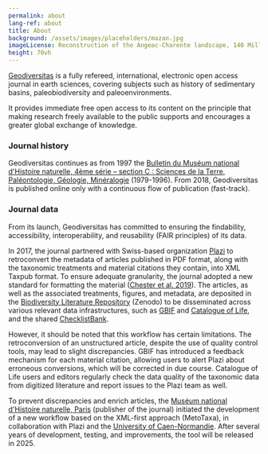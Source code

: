 ```yaml
---
permalink: about
lang-ref: about
title: About
background: /assets/images/placeholders/mazan.jpg
imageLicense: Reconstruction of the Angeac-Charente landscape, 140 Million years ago. Drawing by Mazan, 2017.
height: 70vh
---
```

[Geodiversitas](https://sciencepress.mnhn.fr/en/periodiques/geodiversitas) is a fully refereed, international, electronic open access journal in earth sciences, covering subjects such as history of sedimentary basins, paleobiodiversity and paleoenvironments.

It provides immediate free open access to its content on the principle that making research freely available to the public supports and encourages a greater global exchange of knowledge.

### Journal history

Geodiversitas continues as from 1997 the [Bulletin du Muséum national d'Histoire naturelle, 4ème série – section C : Sciences de la Terre, Paléontologie, Géologie, Minéralogie](https://sciencepress.mnhn.fr/fr/periodiques/bulletin-du-museum-national-d-histoire-naturelle-4eme-serie-section-c-sciences-de-la-terre-paleontologie-geologie-mineralogie) (1979-1996). From 2018, Geodiversitas is published online only with a continuous flow of publication (fast-track).

### Journal data

From its launch, Geodiversitas has committed to ensuring the findability, accessibility, interoperability, and reusability (FAIR principles) of its data.

In 2017, the journal partnered with Swiss-based organization [Plazi](https://plazi.org/) to retroconvert the metadata of articles published in PDF format, along with the taxonomic treatments and material citations they contain, into XML Taxpub format. To ensure adequate granularity, the journal adopted a new standard for formatting the material ([Chester et al. 2019](https://doi.org/10.5852/ejt.2019.586)). The articles, as well as the associated treatments, figures, and metadata, are deposited in the [Biodiversity Literature Repository](https://zenodo.org/communities/biosyslit) (Zenodo) to be disseminated across various relevant data infrastructures, such as [GBIF](https://www.gbif.org/) and [Catalogue of Life](https://www.catalogueoflife.org/), and the shared [ChecklistBank](https://www.checklistbank.org/).

However, it should be noted that this workflow has certain limitations. The retroconversion of an unstructured article, despite the use of quality control tools, may lead to slight discrepancies. GBIF has introduced a feedback mechanism for each material citation, allowing users to alert Plazi about erroneous conversions, which will be corrected in due course. Catalogue of Life users and editors regularly check the data quality of the taxonomic data from digitized literature and report issues to the Plazi team as well.

To prevent discrepancies and enrich articles, the [Muséum national d'Histoire naturelle, Paris](https://sciencepress.mnhn.fr) (publisher of the journal) initiated the development of a new workflow based on the XML-first approach (MetoTaxa), in collaboration with Plazi and the [University of Caen-Normandie](https://www.unicaen.fr/). After several years of development, testing, and improvements, the tool will be released in 2025.
